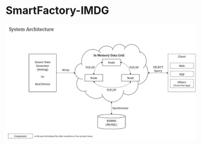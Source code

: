 # SmartFactory-IMDG
![System Overview](https://github.com/AnthonyKim1985/SmartFactory-IMDG/blob/master/image/system_architecture.png)
